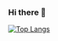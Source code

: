 ### Hi there 👋

[![Top Langs](https://github-readme-stats.vercel.app/api/top-langs/?username=akitaonrails&layout=compact&show_icons=true&hide_border=true&theme=transparent&card_width=1080px&text_bold=true&locale=br)](https://github.com/anuraghazra/github-readme-stats)
